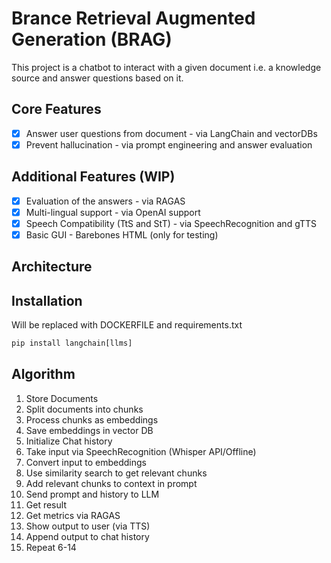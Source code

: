 # Brance Retrieval Augmented Generation (BRAG)

This project is a chatbot to interact with a given document i.e. a knowledge source and answer questions based on it.

## Core Features

- [x] Answer user questions from document - via LangChain and vectorDBs
- [x] Prevent hallucination - via prompt engineering and answer evaluation

## Additional Features (WIP)
- [x] Evaluation of the answers - via RAGAS
- [x] Multi-lingual support - via OpenAI support
- [x] Speech Compatibility (TtS and StT) - via SpeechRecognition and gTTS
- [x] Basic GUI - Barebones HTML (only for testing)

## Architecture

## Installation

Will be replaced with DOCKERFILE and requirements.txt

```python
pip install langchain[llms]
```

## Algorithm

1. Store Documents
2. Split documents into chunks
3. Process chunks as embeddings
4. Save embeddings in vector DB
5. Initialize Chat history
6. Take input via SpeechRecognition (Whisper API/Offline)
7. Convert input to embeddings
8. Use similarity search to get relevant chunks
9. Add relevant chunks to context in prompt 
10. Send prompt and history to LLM
11. Get result
12. Get metrics via RAGAS
13. Show output to user (via TTS)
14. Append output to chat history
15. Repeat 6-14

